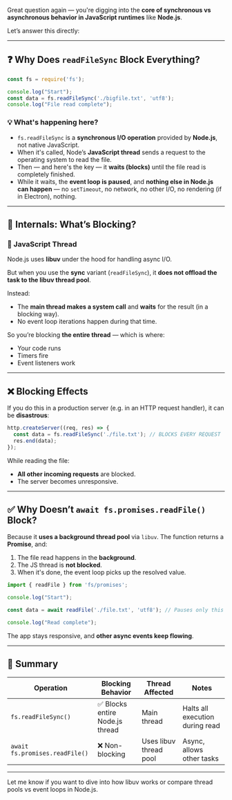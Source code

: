 Great question again — you're digging into the **core of synchronous vs asynchronous behavior in JavaScript runtimes** like **Node.js**.

Let’s answer this directly:

---

## ❓ Why Does `readFileSync` Block Everything?

```js
const fs = require('fs');

console.log("Start");
const data = fs.readFileSync('./bigfile.txt', 'utf8');
console.log("File read complete");
```

### 💡 What's happening here?

* `fs.readFileSync` is a **synchronous I/O operation** provided by **Node.js**, not native JavaScript.
* When it's called, Node’s **JavaScript thread** sends a request to the operating system to read the file.
* Then — and here's the key — it **waits (blocks)** until the file read is completely finished.
* While it waits, the **event loop is paused**, and **nothing else in Node.js can happen** — no `setTimeout`, no network, no other I/O, no rendering (if in Electron), nothing.

---

## 🔬 Internals: What’s Blocking?

### 🧱 JavaScript Thread

Node.js uses **libuv** under the hood for handling async I/O.

But when you use the **sync** variant (`readFileSync`), it **does not offload the task to the libuv thread pool**.

Instead:

* The **main thread makes a system call** and **waits** for the result (in a blocking way).
* No event loop iterations happen during that time.

So you’re blocking **the entire thread** — which is where:

* Your code runs
* Timers fire
* Event listeners work

---

## ❌ Blocking Effects

If you do this in a production server (e.g. in an HTTP request handler), it can be **disastrous**:

```js
http.createServer((req, res) => {
  const data = fs.readFileSync('./file.txt'); // BLOCKS EVERY REQUEST
  res.end(data);
});
```

While reading the file:

* **All other incoming requests** are blocked.
* The server becomes unresponsive.

---

## ✅ Why Doesn’t `await fs.promises.readFile()` Block?

Because it **uses a background thread pool** via `libuv`. The function returns a **Promise**, and:

1. The file read happens in the **background**.
2. The JS thread is **not blocked**.
3. When it's done, the event loop picks up the resolved value.

```js
import { readFile } from 'fs/promises';

console.log("Start");

const data = await readFile('./file.txt', 'utf8'); // Pauses only this async function

console.log("Read complete");
```

The app stays responsive, and **other async events keep flowing**.

---

## 🔑 Summary

| Operation                      | Blocking Behavior              | Thread Affected        | Notes                           |
| ------------------------------ | ------------------------------ | ---------------------- | ------------------------------- |
| `fs.readFileSync()`            | ✅ Blocks entire Node.js thread | Main thread            | Halts all execution during read |
| `await fs.promises.readFile()` | ❌ Non-blocking                 | Uses libuv thread pool | Async, allows other tasks       |

---

Let me know if you want to dive into how libuv works or compare thread pools vs event loops in Node.js.
